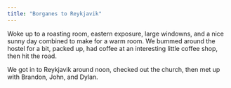 ```yaml
---
title: "Borganes to Reykjavik"
---
```


Woke up to a roasting room, eastern exposure, large windowns, and a nice sunny day combined to make for a warm room. We bummed around the hostel for a bit, packed up, had coffee at an interesting little coffee shop, then hit the road.

We got in to Reykjavik around noon, checked out the church, then met up with Brandon, John, and Dylan. 
